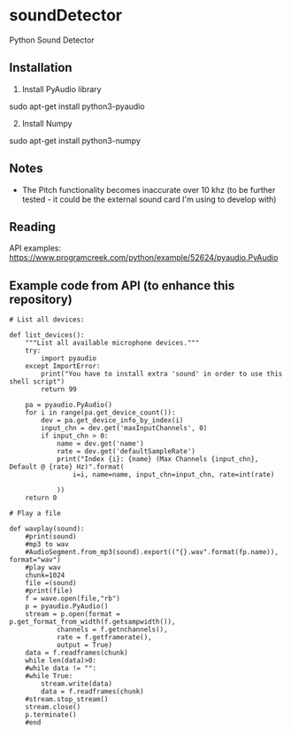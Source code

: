 # soundDetector
Python Sound Detector

## Installation

1. Install PyAudio library

sudo apt-get install python3-pyaudio 

2. Install Numpy

sudo apt-get install python3-numpy

## Notes

- The Pitch functionality becomes inaccurate over 10 khz (to be further tested - it could be the external sound card I'm using to develop with)

## Reading

API examples: https://www.programcreek.com/python/example/52624/pyaudio.PyAudio

## Example code from API (to enhance this repository)

````
# List all devices:

def list_devices():
    """List all available microphone devices."""
    try:
        import pyaudio
    except ImportError:
        print("You have to install extra 'sound' in order to use this shell script")
        return 99

    pa = pyaudio.PyAudio()
    for i in range(pa.get_device_count()):
        dev = pa.get_device_info_by_index(i)
        input_chn = dev.get('maxInputChannels', 0)
        if input_chn > 0:
            name = dev.get('name')
            rate = dev.get('defaultSampleRate')
            print("Index {i}: {name} (Max Channels {input_chn}, Default @ {rate} Hz)".format(
                i=i, name=name, input_chn=input_chn, rate=int(rate)

            ))
    return 0 

# Play a file

def wavplay(sound):
    #print(sound)
    #mp3 to wav
    #AudioSegment.from_mp3(sound).export(("{}.wav".format(fp.name)), format="wav")
    #play wav
    chunk=1024
    file =(sound)
    #print(file)
    f = wave.open(file,"rb")
    p = pyaudio.PyAudio()
    stream = p.open(format = p.get_format_from_width(f.getsampwidth()),
            channels = f.getnchannels(),
            rate = f.getframerate(),
            output = True)
    data = f.readframes(chunk)
    while len(data)>0:
    #while data != "":
    #while True:
        stream.write(data)
        data = f.readframes(chunk)
    #stream.stop_stream()
    stream.close()
    p.terminate()
    #end 

````
